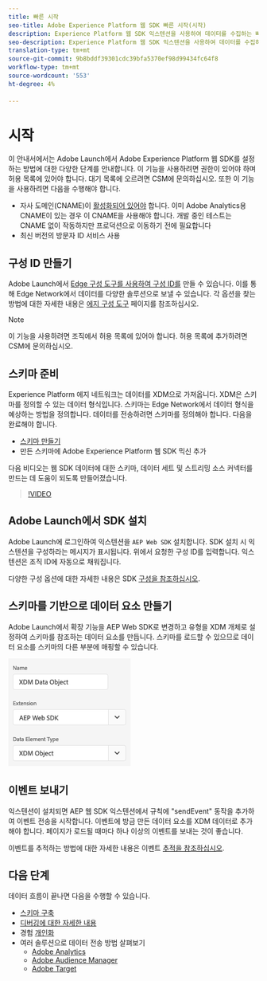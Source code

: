 ```yaml
---
title: 빠른 시작
seo-title: Adobe Experience Platform 웹 SDK 빠른 시작(시작)
description: Experience Platform 웹 SDK 익스텐션을 사용하여 데이터를 수집하는 빠른 시작 가이드
seo-description: Experience Platform 웹 SDK 익스텐션을 사용하여 데이터를 수집하는 빠른 시작 가이드
translation-type: tm+mt
source-git-commit: 9b8bddf39301cdc39bfa5370ef98d99434fc64f8
workflow-type: tm+mt
source-wordcount: '553'
ht-degree: 4%

---
```



# 시작

이 안내서에서는 Adobe Launch에서 Adobe Experience Platform 웹 SDK를 설정하는 방법에 대한 다양한 단계를 안내합니다. 이 기능을 사용하려면 권한이 있어야 하며 허용 목록에 있어야 합니다. 대기 목록에 오르려면 CSM에 문의하십시오. 또한 이 기능을 사용하려면 다음을 수행해야 합니다.

- 자사 도메인(CNAME)이 [활성화되어 있어야](https://docs.adobe.com/content/help/ko-KR/core-services/interface/ec-cookies/cookies-first-party.html) 합니다. 이미 Adobe Analytics용 CNAME이 있는 경우 이 CNAME을 사용해야 합니다. 개발 중인 테스트는 CNAME 없이 작동하지만 프로덕션으로 이동하기 전에 필요합니다
- 최신 버전의 방문자 ID 서비스 사용

## 구성 ID 만들기

Adobe Launch에서 [Edge 구성 도구를 사용하여 구성 ID를](../fundamentals/edge-configuration.md) 만들 수 있습니다. 이를 통해 Edge Network에서 데이터를 다양한 솔루션으로 보낼 수 있습니다. 각 옵션을 찾는 방법에 대한 자세한 내용은 [에지 구성 도구](../fundamentals/edge-configuration.md) 페이지를 참조하십시오.

>[!NOTE]
>
>이 기능을 사용하려면 조직에서 허용 목록에 있어야 합니다. 허용 목록에 추가하려면 CSM에 문의하십시오.

## 스키마 준비

Experience Platform 에지 네트워크는 데이터를 XDM으로 가져옵니다. XDM은 스키마를 정의할 수 있는 데이터 형식입니다. 스키마는 Edge Network에서 데이터 형식을 예상하는 방법을 정의합니다. 데이터를 전송하려면 스키마를 정의해야 합니다. 다음을 완료해야 합니다.

- [스키마 만들기](../../xdm/tutorials/create-schema-ui.md)
- 만든 스키마에 Adobe Experience Platform 웹 SDK 믹신 추가

다음 비디오는 웹 SDK 데이터에 대한 스키마, 데이터 세트 및 스트리밍 소스 커넥터를 만드는 데 도움이 되도록 만들어졌습니다.

>[!VIDEO](https://video.tv.adobe.com/v/35395?quality=12&learn=on)

## Adobe Launch에서 SDK 설치

Adobe Launch에 로그인하여 익스텐션을 `AEP Web SDK` 설치합니다. SDK 설치 시 익스텐션을 구성하라는 메시지가 표시됩니다. 위에서 요청한 구성 ID를 입력합니다. 익스텐션은 조직 ID에 자동으로 채워집니다.

다양한 구성 옵션에 대한 자세한 내용은 SDK [구성을 참조하십시오](../fundamentals/configuring-the-sdk.md).

## 스키마를 기반으로 데이터 요소 만들기

Adobe Launch에서 확장 기능을 AEP Web SDK로 변경하고 유형을 XDM 개체로 설정하여 스키마를 참조하는 데이터 요소를 만듭니다. 스키마를 로드할 수 있으므로 데이터 요소를 스키마의 다른 부분에 매핑할 수 있습니다.

![론치의 날짜 요소](../../assets/edge_data_element.png)

## 이벤트 보내기

익스텐션이 설치되면 AEP 웹 SDK 익스텐션에서 규칙에 &quot;sendEvent&quot; 동작을 추가하여 이벤트 전송을 시작합니다. 이벤트에 방금 만든 데이터 요소를 XDM 데이터로 추가해야 합니다. 페이지가 로드될 때마다 하나 이상의 이벤트를 보내는 것이 좋습니다.

이벤트를 추적하는 방법에 대한 자세한 내용은 이벤트 [추적을 참조하십시오](../fundamentals/tracking-events.md).

## 다음 단계

데이터 흐름이 끝나면 다음을 수행할 수 있습니다.

- [스키마 구축](https://docs.adobe.com/content/help/ko-KR/experience-platform/xdm/schema/composition.html)
- [디버깅에 대한 자세한 내용](../fundamentals/debugging.md)
- 경험 [개인화](../fundamentals/rendering-personalization-content.md)
- 여러 솔루션으로 데이터 전송 방법 살펴보기
   - [Adobe Analytics](../solution-specific/analytics/analytics-overview.md)
   - [Adobe Audience Manager](../solution-specific/audience-manager/audience-manager-overview.md)
   - [Adobe Target](../solution-specific/target/target-overview.md)
